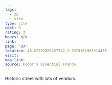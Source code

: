 ```yaml
---
tags:
  - 3S
  - site
type: site
cost: 0
rating: 3
hours: N/A
link: 
page: "93"
location: 48.87292929457742,2.2978161925014455
visit: 
map-link: 
source: Fodor's Essential France
---
```

Historic street with lots of vendors.
